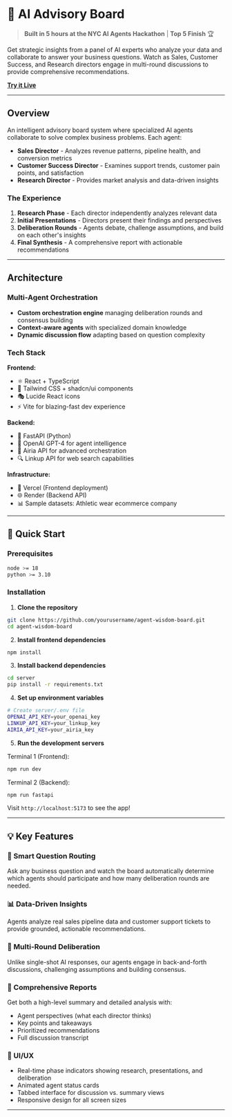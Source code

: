 # 🎯 AI Advisory Board

> **Built in 5 hours at the NYC AI Agents Hackathon** | **Top 5 Finish** 🏆

Get strategic insights from a panel of AI experts who analyze your data and collaborate to answer your business questions. Watch as Sales, Customer Success, and Research directors engage in multi-round discussions to provide comprehensive recommendations.

**[Try it Live](https://ai-advisor-board.vercel.app/)**

---

## Overview

An intelligent advisory board system where specialized AI agents collaborate to solve complex business problems. Each agent:
- **Sales Director** - Analyzes revenue patterns, pipeline health, and conversion metrics
- **Customer Success Director** - Examines support trends, customer pain points, and satisfaction
- **Research Director** - Provides market analysis and data-driven insights

### The Experience

1. **Research Phase** - Each director independently analyzes relevant data
2. **Initial Presentations** - Directors present their findings and perspectives
3. **Deliberation Rounds** - Agents debate, challenge assumptions, and build on each other's insights
4. **Final Synthesis** - A comprehensive report with actionable recommendations

---

## Architecture

### Multi-Agent Orchestration
- **Custom orchestration engine** managing deliberation rounds and consensus building
- **Context-aware agents** with specialized domain knowledge
- **Dynamic discussion flow** adapting based on question complexity

### Tech Stack

**Frontend:**
- ⚛️ React + TypeScript
- 🎨 Tailwind CSS + shadcn/ui components
- 🎭 Lucide React icons
- ⚡ Vite for blazing-fast dev experience

**Backend:**
- 🐍 FastAPI (Python)
- 🤖 OpenAI GPT-4 for agent intelligence
- 🔗 Airia API for advanced orchestration
- 🔍 Linkup API for web search capabilities

**Infrastructure:**
- 🚀 Vercel (Frontend deployment)
- 🌐 Render (Backend API)
- 📊 Sample datasets: Athletic wear ecommerce company

---

## 🚀 Quick Start

### Prerequisites
```bash
node >= 18
python >= 3.10
```

### Installation

1. **Clone the repository**
```bash
git clone https://github.com/yourusername/agent-wisdom-board.git
cd agent-wisdom-board
```

2. **Install frontend dependencies**
```bash
npm install
```

3. **Install backend dependencies**
```bash
cd server
pip install -r requirements.txt
```

4. **Set up environment variables**
```bash
# Create server/.env file
OPENAI_API_KEY=your_openai_key
LINKUP_API_KEY=your_linkup_key
AIRIA_API_KEY=your_airia_key
```

5. **Run the development servers**

Terminal 1 (Frontend):
```bash
npm run dev
```

Terminal 2 (Backend):
```bash
npm run fastapi
```

Visit `http://localhost:5173` to see the app!

---

## 💡 Key Features

### 🎯 Smart Question Routing
Ask any business question and watch the board automatically determine which agents should participate and how many deliberation rounds are needed.

### 📊 Data-Driven Insights
Agents analyze real sales pipeline data and customer support tickets to provide grounded, actionable recommendations.

### 🔄 Multi-Round Deliberation
Unlike single-shot AI responses, our agents engage in back-and-forth discussions, challenging assumptions and building consensus.

### 📝 Comprehensive Reports
Get both a high-level summary and detailed analysis with:
- Agent perspectives (what each director thinks)
- Key points and takeaways
- Prioritized recommendations
- Full discussion transcript

### 🎨 UI/UX
- Real-time phase indicators showing research, presentations, and deliberation
- Animated agent status cards
- Tabbed interface for discussion vs. summary views
- Responsive design for all screen sizes

---
